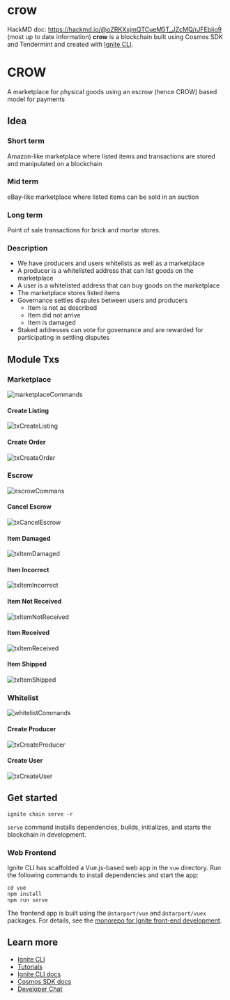 # crow
HackMD doc: https://hackmd.io/@oZRKXxjmQTCueM5T_JZcMQ/rJFEbiio9 (most up to date information)
**crow** is a blockchain built using Cosmos SDK and Tendermint and created with [Ignite CLI](https://ignite.com/cli).

# CROW 
A marketplace for physical goods using an escrow (hence CROW) based model for payments
## Idea
### Short term
Amazon-like marketplace where listed items and transactions are stored and manipulated on a blockchain

### Mid term
eBay-like marketplace where listed items can be sold in an auction

### Long term
Point of sale transactions for brick and mortar stores.
### Description
- We have producers and users whitelists as well as a marketplace
- A producer is a whitelisted address that can list goods on the marketplace
- A user is a whitelisted address that can buy goods on the marketplace
- The marketplace stores listed items
- Governance settles disputes between users and producers
    - Item is not as described
    - Item did not arrive
    - Item is damaged 
- Staked addresses can vote for governance and are rewarded for participating in settling disputes

## Module Txs
### Marketplace
![marketplaceCommands](https://user-images.githubusercontent.com/99290400/185529026-2eb98223-37c3-499e-947e-2cf2f3ff1813.png)
#### Create Listing
![txCreateListing](https://user-images.githubusercontent.com/99290400/185530980-41f81088-fed9-40c7-95b4-db8901086501.png)
#### Create Order
![txCreateOrder](https://user-images.githubusercontent.com/99290400/185530982-ebaaf5eb-1ef6-4ca3-8d8c-f5615ae288ba.png)


### Escrow
![escrowCommans](https://user-images.githubusercontent.com/99290400/185529025-b6821af1-db66-4fba-9cb6-a323d0fa0915.png)
#### Cancel Escrow
![txCancelEscrow](https://user-images.githubusercontent.com/99290400/185531120-8ede8809-48ef-4c24-87fc-a9a9f0826709.png)
#### Item Damaged
![txItemDamaged](https://user-images.githubusercontent.com/99290400/185531122-42046aa8-3be4-4be3-82a3-26ebf249f2a2.png)
#### Item Incorrect
![txItemIncorrect](https://user-images.githubusercontent.com/99290400/185531124-de687509-276b-4765-ae26-a5087f1562cb.png)
#### Item Not Received
![txItemNotReceived](https://user-images.githubusercontent.com/99290400/185531125-9018de1b-dde6-4861-82f4-7240b1fc9b31.png)
#### Item Received
![txItemReceived](https://user-images.githubusercontent.com/99290400/185531126-52a7ba45-4702-49da-9363-f3837adc0bdb.png)
#### Item Shipped
![txItemShipped](https://user-images.githubusercontent.com/99290400/185531127-a5d5ce62-9f89-4650-bb80-1f7106c72456.png)


### Whitelist
![whitelistCommands](https://user-images.githubusercontent.com/99290400/185529027-84896849-2e89-41f0-9488-c8aae811f42f.png)
#### Create Producer
![txCreateProducer](https://user-images.githubusercontent.com/99290400/185531145-666e8401-095d-41c5-a46d-fd38bebfc258.png)
#### Create User
![txCreateUser](https://user-images.githubusercontent.com/99290400/185531149-49d21080-359a-43c6-a6c3-8389018242b4.png)


## Get started

```
ignite chain serve -r
```

`serve` command installs dependencies, builds, initializes, and starts the blockchain in development.

### Web Frontend

Ignite CLI has scaffolded a Vue.js-based web app in the `vue` directory. Run the following commands to install dependencies and start the app:

```
cd vue
npm install
npm run serve
```

The frontend app is built using the `@starport/vue` and `@starport/vuex` packages. For details, see the [monorepo for Ignite front-end development](https://github.com/ignite/web).

## Learn more

- [Ignite CLI](https://ignite.com/cli)
- [Tutorials](https://docs.ignite.com/guide)
- [Ignite CLI docs](https://docs.ignite.com)
- [Cosmos SDK docs](https://docs.cosmos.network)
- [Developer Chat](https://discord.gg/ignite)
